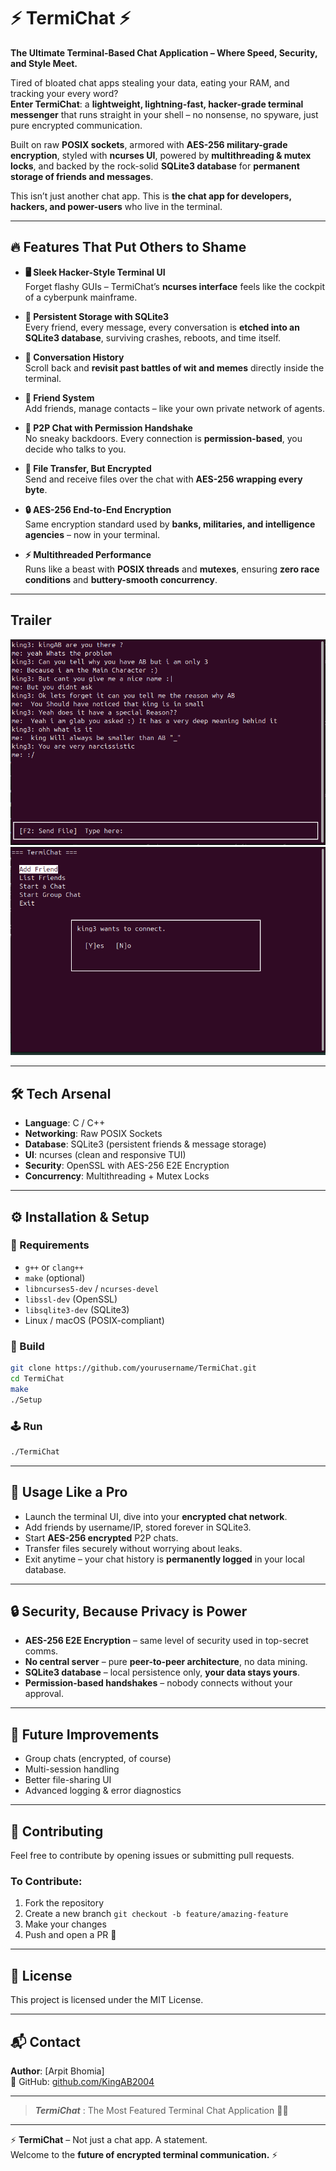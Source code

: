 # ⚡ TermiChat ⚡  

**The Ultimate Terminal-Based Chat Application – Where Speed, Security, and Style Meet.**  

Tired of bloated chat apps stealing your data, eating your RAM, and tracking your every word?  
**Enter TermiChat**: a **lightweight, lightning-fast, hacker-grade terminal messenger** that runs straight in your shell – no nonsense, no spyware, just pure encrypted communication.  

Built on raw **POSIX sockets**, armored with **AES-256 military-grade encryption**, styled with **ncurses UI**, powered by **multithreading & mutex locks**, and backed by the rock-solid **SQLite3 database** for **permanent storage of friends and messages**.  

This isn’t just another chat app. This is **the chat app for developers, hackers, and power-users** who live in the terminal.  

---

## 🔥 Features That Put Others to Shame

- **🖥️ Sleek Hacker-Style Terminal UI**  
  Forget flashy GUIs – TermiChat’s **ncurses interface** feels like the cockpit of a cyberpunk mainframe.  

- **💾 Persistent Storage with SQLite3**  
  Every friend, every message, every conversation is **etched into an SQLite3 database**, surviving crashes, reboots, and time itself.  

- **💬 Conversation History**  
  Scroll back and **revisit past battles of wit and memes** directly inside the terminal.  

- **👥 Friend System**  
  Add friends, manage contacts – like your own private network of agents.  

- **🔗 P2P Chat with Permission Handshake**  
  No sneaky backdoors. Every connection is **permission-based**, you decide who talks to you.  

- **📂 File Transfer, But Encrypted**  
  Send and receive files over the chat with **AES-256 wrapping every byte**.  

- **🔒 AES-256 End-to-End Encryption**  
  Same encryption standard used by **banks, militaries, and intelligence agencies** – now in your terminal.  

- **⚡ Multithreaded Performance**  
  Runs like a beast with **POSIX threads** and **mutexes**, ensuring **zero race conditions** and **buttery-smooth concurrency**.  

---

## Trailer


![Alt text](images/Chat.png)
![Alt text](images/Invitation.png)

---
## 🛠️ Tech Arsenal

- **Language**: C / C++  
- **Networking**: Raw POSIX Sockets  
- **Database**: SQLite3 (persistent friends & message storage)  
- **UI**: ncurses (clean and responsive TUI)  
- **Security**: OpenSSL with AES-256 E2E Encryption  
- **Concurrency**: Multithreading + Mutex Locks  

---

## ⚙️ Installation & Setup  

### 🔧 Requirements
- `g++` or `clang++`  
- `make` (optional)  
- `libncurses5-dev` / `ncurses-devel`  
- `libssl-dev` (OpenSSL)  
- `libsqlite3-dev` (SQLite3)  
- Linux / macOS (POSIX-compliant)  

### 🚀 Build
```bash
git clone https://github.com/yourusername/TermiChat.git
cd TermiChat
make
./Setup
```

### 🕹️ Run
```bash 
./TermiChat
```
---

## 📖 Usage Like a Pro

- Launch the terminal UI, dive into your **encrypted chat network**.  
- Add friends by username/IP, stored forever in SQLite3.  
- Start **AES-256 encrypted** P2P chats.  
- Transfer files securely without worrying about leaks.  
- Exit anytime – your chat history is **permanently logged** in your local database.  

---

## 🔒 Security, Because Privacy is Power  

- **AES-256 E2E Encryption** – same level of security used in top-secret comms.  
- **No central server** – pure **peer-to-peer architecture**, no data mining.  
- **SQLite3 database** – local persistence only, **your data stays yours**.  
- **Permission-based handshakes** – nobody connects without your approval.  

---

## 🚀 Future Improvements 

- Group chats (encrypted, of course)  
- Multi-session handling  
- Better file-sharing UI  
- Advanced logging & error diagnostics  

---

## 🙌 Contributing

Feel free to contribute by opening issues or submitting pull requests.

### To Contribute:
1. Fork the repository  
2. Create a new branch `git checkout -b feature/amazing-feature`  
3. Make your changes  
4. Push and open a PR 🚀

---
## 📄 License

This project is licensed under the MIT License.

---

## 📬 Contact

**Author**: [Arpit Bhomia]  
🔗 GitHub: [github.com/KingAB2004](https://github.com/KingAB2004)

---

> ***TermiChat*** : The Most Featured Terminal Chat Application 🧠💪
 

---

⚡ **TermiChat** – Not just a chat app. A statement.  
Welcome to the **future of encrypted terminal communication.** ⚡  
